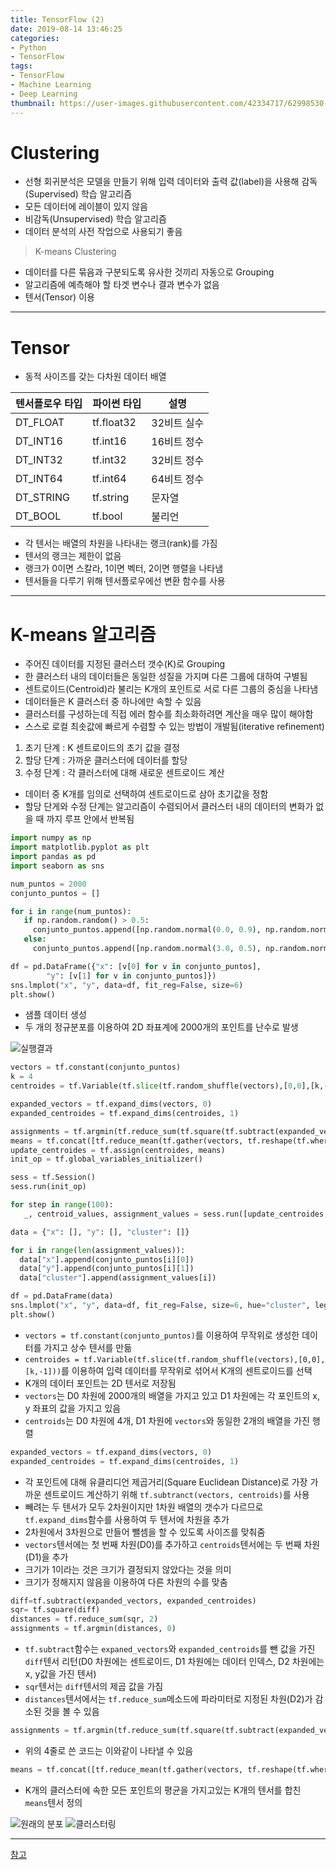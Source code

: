 ```yaml
---
title: TensorFlow (2)
date: 2019-08-14 13:46:25
categories:
- Python
- TensorFlow
tags:
- TensorFlow
- Machine Learning
- Deep Learning
thumbnail: https://user-images.githubusercontent.com/42334717/62998530-caeeb180-bea6-11e9-99b4-c9e33773807a.png
---
```

# Clustering

+ 선형 회귀분석은 모델을 만들기 위해 입력 데이터와 출력 값(label)을 사용해 감독(Supervised) 학습 알고리즘
+ 모든 데이터에 레이블이 있지 않음
+ 비감독(Unsupervised) 학습 알고리즘
+ 데이터 분석의 사전 작업으로 사용되기 좋음

> K-means Clustering

+ 데이터를 다른 묶음과 구분되도록 유사한 것끼리 자동으로 Grouping
+ 알고리즘에 예측해야 할 타겟 변수나 결과 변수가 없음
+ 텐서(Tensor) 이용

<!-- more -->
***
# Tensor

+ 동적 사이즈를 갖는 다차원 데이터 배열

|텐서플로우 타입|파이썬 타입|설명|
|---|---|---|
|DT_FLOAT|tf.float32|32비트 실수|
|DT_INT16|tf.int16|16비트 정수|
|DT_INT32|tf.int32|32비트 정수|
|DT_INT64|tf.int64|64비트 정수|
|DT_STRING|tf.string|문자열|
|DT_BOOL|tf.bool|불리언|

+ 각 텐서는 배열의 차원을 나타내는 랭크(rank)를 가짐
+ 텐서의 랭크는 제한이 없음
+ 랭크가 0이면 스칼라, 1이면 벡터, 2이면 행렬을 나타냄
+ 텐서들을 다루기 위해 텐서플로우에선 변환 함수를 사용
***
# K-means 알고리즘

+ 주어진 데이터를 지정된 클러스터 갯수(K)로 Grouping
+ 한 클러스터 내의 데이터들은 동일한 성질을 가지며 다른 그룹에 대하여 구별됨
+ 센트로이드(Centroid)라 불리는 K개의 포인트로 서로 다른 그룹의 중심을 나타냄
+ 데이터들은 K 클러스터 중 하나에만 속할 수 있음
+ 클러스터를 구성하는데 직접 에러 함수를 최소화하려면 계산을 매우 많이 해야함
+ 스스로 로컬 최솟값에 빠르게 수렴할 수 있는 방법이 개발됨(iterative refinement)

1. 초기 단계 : K 센트로이드의 초기 값을 결정
2. 할당 단계 : 가까운 클러스터에 데이터를 할당
3. 수정 단계 : 각 클러스터에 대해 새로운 센트로이드 계산

+ 데이터 중 K개를 임의로 선택하여 센트로이드로 삼아 초기값을 정함
+ 할당 단게와 수정 단계는 알고리즘이 수렴되어서 클러스터 내의 데이터의 변화가 없을 때 까지 루프 안에서 반복됨

~~~Python
import numpy as np
import matplotlib.pyplot as plt
import pandas as pd
import seaborn as sns

num_puntos = 2000
conjunto_puntos = []

for i in range(num_puntos):
   if np.random.random() > 0.5:
     conjunto_puntos.append([np.random.normal(0.0, 0.9), np.random.normal(0.0, 0.9)])
   else:
     conjunto_puntos.append([np.random.normal(3.0, 0.5), np.random.normal(1.0, 0.5)])

df = pd.DataFrame({"x": [v[0] for v in conjunto_puntos],
        "y": [v[1] for v in conjunto_puntos]})
sns.lmplot("x", "y", data=df, fit_reg=False, size=6)
plt.show()
~~~

+ 샘플 데이터 생성
+ 두 개의 정규분포를 이용하여 2D 좌표계에 2000개의 포인트를 난수로 발생

![실행결과](https://user-images.githubusercontent.com/42334717/62998283-0c329180-bea6-11e9-90fb-7ab886f4b9e9.png)

~~~Python
vectors = tf.constant(conjunto_puntos)
k = 4
centroides = tf.Variable(tf.slice(tf.random_shuffle(vectors),[0,0],[k,-1]))

expanded_vectors = tf.expand_dims(vectors, 0)
expanded_centroides = tf.expand_dims(centroides, 1)

assignments = tf.argmin(tf.reduce_sum(tf.square(tf.subtract(expanded_vectors, expanded_centroides)), 2), 0)
means = tf.concat([tf.reduce_mean(tf.gather(vectors, tf.reshape(tf.where( tf.equal(assignments, c)),[1,-1])), reduction_indices=[1]) for c in range(k)], 0)
update_centroides = tf.assign(centroides, means)
init_op = tf.global_variables_initializer()

sess = tf.Session()
sess.run(init_op)

for step in range(100):
   _, centroid_values, assignment_values = sess.run([update_centroides, centroides, assignments])

data = {"x": [], "y": [], "cluster": []}

for i in range(len(assignment_values)):
  data["x"].append(conjunto_puntos[i][0])
  data["y"].append(conjunto_puntos[i][1])
  data["cluster"].append(assignment_values[i])

df = pd.DataFrame(data)
sns.lmplot("x", "y", data=df, fit_reg=False, size=6, hue="cluster", legend=False)
plt.show()
~~~

+ `vectors = tf.constant(conjunto_puntos)`를 이용하여 무작위로 생성한 데이터를 가지고 상수 텐서를 만듦
+ `centroides = tf.Variable(tf.slice(tf.random_shuffle(vectors),[0,0],[k,-1]))`를 이용하여 입력 데이터를 무작위로 섞어서 K개의 센트로이드를 선택
+ K개의 데이터 포인트는 2D 텐서로 저장됨
+ `vectors`는 D0 차원에 2000개의 배열을 가지고 있고 D1 차원에는 각 포인트의 x, y 좌표의 값을 가지고 있음
+ `centroids`는 D0 차원에 4개, D1 차원에 `vectors`와 동일한 2개의 배열을 가진 행렬

~~~Python
expanded_vectors = tf.expand_dims(vectors, 0)
expanded_centroides = tf.expand_dims(centroides, 1)
~~~

+ 각 포인트에 대해 유클리디언 제곱거리(Square Euclidean Distance)로 가장 가까운 센트로이드 계산하기 위해 `tf.subtranct(vectors, centroids)`를 사용
+ 빼려는 두 텐서가 모두 2차원이지만 1차원 배열의 갯수가 다르므로 `tf.expand_dims`함수를 사용하여 두 텐서에 차원을 추가
+ 2차원에서 3차원으로 만들어 뺄셈을 할 수 있도록 사이즈를 맞춰줌
+ `vectors`텐서에는 첫 번째 차원(D0)를 추가하고 `centroids`텐서에는 두 번째 차원(D1)을 추가
+ 크기가 1이라는 것은 크기가 결정되지 않았다는 것을 의미
+ 크기가 정해지지 않음을 이용하여 다른 차원의 수를 맞춤

~~~Python
diff=tf.subtract(expanded_vectors, expanded_centroides)
sqr= tf.square(diff)
distances = tf.reduce_sum(sqr, 2)
assignments = tf.argmin(distances, 0)
~~~

+ `tf.subtract`함수는 `expaned_vectors`와 `expanded_centroids`를 뺀 값을 가진 `diff`텐서 리턴(D0 차원에는 센트로이드, D1 차원에는 데이터 인덱스, D2 차원에는 x, y값을 가진 텐서)
+ `sqr`텐서는 `diff`텐서의 제곱 값을 가짐
+ `distances`텐서에서는 `tf.reduce_sum`메소드에 파라미터로 지정된 차원(D2)가 감소된 것을 볼 수 있음

~~~Python
assignments = tf.argmin(tf.reduce_sum(tf.square(tf.subtract(expanded_vectors, expanded_centroides)), 2), 0)
~~~

+ 위의 4줄로 쓴 코드는 이와같이 나타낼 수 있음

~~~Python
means = tf.concat([tf.reduce_mean(tf.gather(vectors, tf.reshape(tf.where( tf.equal(assignments, c)),[1,-1])), reduction_indices=[1]) for c in range(k)], 0)
~~~

+ K개의 클러스터에 속한 모든 포인트의 평균을 가지고있는 K개의 텐서를 합친 `means`텐서 정의


![원래의 분포](https://user-images.githubusercontent.com/42334717/62998535-cd510b80-bea6-11e9-9552-61482c901090.png)
![클러스터링](https://user-images.githubusercontent.com/42334717/62998530-caeeb180-bea6-11e9-99b4-c9e33773807a.png)
***
[참고](https://tensorflow.blog/2016/04/28/first-contact-with-tensorflow/)